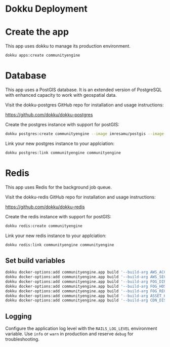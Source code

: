 
# Dokku Deployment

# Create the app

This app uses dokku to manage its production environment.

```bash
dokku apps:create communityengine
```

# Database

This app uses a PostGIS database. It is an extended version of PostgreSQL with enhanced capacity to work with geospatial data.

Visit the dokku-postgres GitHub repo for installation and usage instructions:

https://github.com/dokku/dokku-postgres

Create the postgres instance with support for postGIS:

```bash
dokku postgres:create communityengine --image imresamu/postgis --image-version latest
```

Link your new postgres instance to your applciation:

```bash
dokku postgres:link communityengine communityengine
```

# Redis

This app uses Redis for the background job queue.

Visit the dokku-redis GitHub repo for installation and usage instructions:

https://github.com/dokku/dokku-redis

Create the redis instance with support for postGIS:

```bash
dokku redis:create communityengine
```

Link your new redis instance to your applciation:

```bash
dokku redis:link communityengine communityengine
```

## Set build variables

``` bash
dokku docker-options:add communityengine.app build '--build-arg AWS_ACCESS_KEY_ID'
dokku docker-options:add communityengine.app build '--build-arg AWS_SECRET_ACCESS_KEY'
dokku docker-options:add communityengine.app build '--build-arg FOG_DIRECTORY'
dokku docker-options:add communityengine.app build '--build-arg FOG_HOST'
dokku docker-options:add communityengine.app build '--build-arg FOG_REGION'
dokku docker-options:add communityengine.app build '--build-arg ASSET_HOST'
dokku docker-options:add communityengine.app build '--build-arg CDN_DISTRIBUTION_ID'
```

## Logging

Configure the application log level with the `RAILS_LOG_LEVEL` environment variable. Use `info` or `warn` in production and reserve `debug` for troubleshooting.
